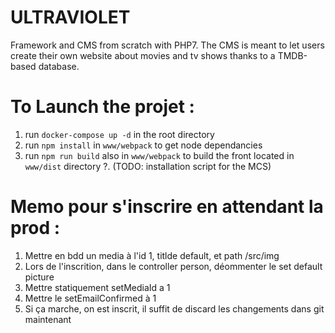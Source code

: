 # ULTRAVIOLET

Framework and CMS from scratch with PHP7.
The CMS is meant to let users create their own website about movies and tv shows thanks to a TMDB-based database.

# To Launch the projet :

1. run `docker-compose up -d` in the root directory
2. run `npm install` in `www/webpack` to get node dependancies
3. run `npm run build` also in `www/webpack` to build the front located in `www/dist` directory
   ?. (TODO: installation script for the MCS)

# Memo pour s'inscrire en attendant la prod :

1. Mettre en bdd un media à l'id 1, titlde default, et path /src/img
2. Lors de l'inscrition, dans le controller person, déommenter le set default picture
3. Mettre statiquement setMediaId a 1
4. Mettre le setEmailConfirmed à 1
5. Si ça marche, on est inscrit, il suffit de discard les changements dans git maintenant
